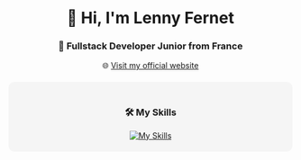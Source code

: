<br>
<h1 align="center"> 👋 Hi, I'm Lenny Fernet </h1>
<h3 align="center"> 🚀 Fullstack Developer Junior from France </h3>

<p align="center">
  🌐 <a href="https://lennyfernet.fr/" target="_blank">Visit my official website</a>
</p>

<!-- Section avec fond de couleur léger -->
<div align="center" style="background-color:#f5f5f5; padding: 20px; border-radius: 10px; margin-top: 20px;">
  <h3>🛠️ My Skills</h3>
  <a href="https://skillicons.dev">
    <img src="https://skillicons.dev/icons?i=html,css,sass,js,ts,php,vue,nuxtjs,symfony,tailwind,threejs,astro,docker,mysql,prisma,git,github" alt="My Skills" />
  </a>
</div>
